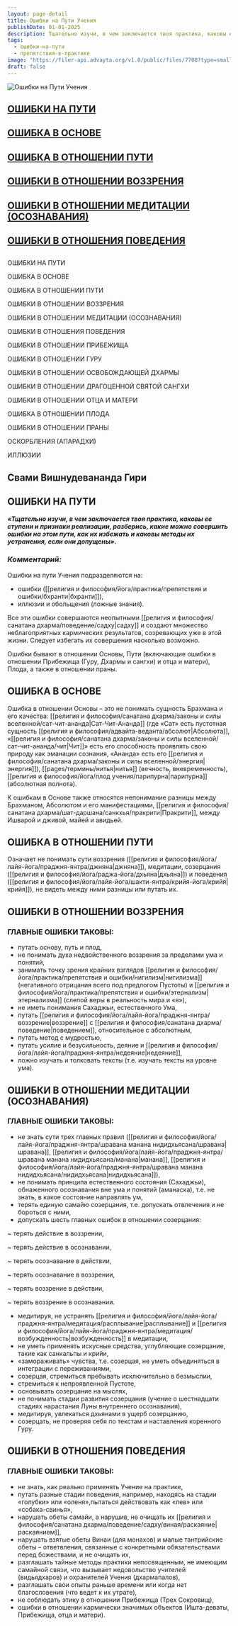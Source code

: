 ```yaml
---
layout: page-detail
title: Ошибки на Пути Учения
publishDate: 01-01-2025
description: Тщательно изучи, в чем заключается твоя практика, каковы ее ступени и признаки реализации, разберись, какие можно совершить ошибки на этом пути, как их избежать и каковы методы их устранения, если они допущены.
tags:
  - ошибки-на-пути
  - препятствия-в-практике
image: "https://filer-api.advayta.org/v1.0/public/files/7708?type=small"
draft: false
---
```


![Ошибки на Пути Учения](https://filer-api.advayta.org/v1.0/public/files/7708?type=medium)

## 

## [ОШИБКИ НА ПУТИ](#1) 

## [ОШИБКА В ОСНОВЕ](#2) 

## [ОШИБКА В ОТНОШЕНИИ ПУТИ](#3) 

## [ОШИБКИ В ОТНОШЕНИИ ВОЗЗРЕНИЯ](#4) 

## [ОШИБКИ В ОТНОШЕНИИ МЕДИТАЦИИ (ОСОЗНАВАНИЯ)](#5) 

## [ОШИБКИ В ОТНОШЕНИЯ ПОВЕДЕНИЯ](#6) 

## 

  
ОШИБКИ НА ПУТИ  
  
ОШИБКА В ОСНОВЕ  
  
ОШИБКА В ОТНОШЕНИИ ПУТИ  
  
ОШИБКИ В ОТНОШЕНИИ ВОЗЗРЕНИЯ  
  
ОШИБКИ В ОТНОШЕНИИ МЕДИТАЦИИ (ОСОЗНАВАНИЯ)  
  
ОШИБКИ В ОТНОШЕНИЯ ПОВЕДЕНИЯ  
  
ОШИБКИ В ОТНОШЕНИИ ПРИБЕЖИЩА  
  
ОШИБКИ В ОТНОШЕНИИ ГУРУ  
  
ОШИБКИ В ОТНОШЕНИИ ОСВОБОЖДАЮЩЕЙ ДХАРМЫ  
  
ОШИБКИ В ОТНОШЕНИИ ДРАГОЦЕННОЙ СВЯТОЙ САНГХИ  
  
ОШИБКИ В ОТНОШЕНИИ ОТЦА И МАТЕРИ  
  
ОШИБКА В ОТНОШЕНИИ ПЛОДА  
  
ОШИБКИ В ОТНОШЕНИИ ПРАНЫ  
  
ОСКОРБЛЕНИЯ (АПАРАДХИ)  
  
ИЛЛЮЗИИ  
  
### 

## Свами Вишнудевананда Гири

### 

## ОШИБКИ НА ПУТИ

**_«Тщательно изучи, в чем заключается твоя практика, каковы ее ступени и признаки реализации, разберись, какие можно совершить ошибки на этом пути, как их избежать и каковы методы их устранения, если они допущены»._** 

### **_Комментарий:_**

Ошибки на пути Учения подразделяются на: 

* ошибки ([[религия и философия/йога/практика/препятствия и ошибки/бхранти|бхранти]]),
* иллюзии и обольщения (ложные знания).

Все эти ошибки совершаются неопытными [[религия и философия/санатана дхарма/поведение/садху|садху]] и создают множество неблагоприятных кармических результатов, созревающих уже в этой жизни. Следует избегать их совершения насколько возможно. 

Ошибки бывают в отношении Основы, Пути (включающие ошибки в отношении Прибежища (Гуру, Дхармы и сангхи) и отца и матери), Плода, а также в отношении праны. 

## ОШИБКА В ОСНОВЕ

Ошибка в отношении Основы – это не понимать сущность Брахмана и его качества: [[религия и философия/санатана дхарма/законы и силы вселенной/сат-чит-ананда|Сат-Чит-Ананда]] (где «Сат» есть пустотная сущность [[религия и философия/адвайта-веданта/абсолют|Абсолюта]], «[[религия и философия/санатана дхарма/законы и силы вселенной/сат-чит-ананда/чит|Чит]]» есть его способность проявлять свою природу как эманации сознания, «Ананда» есть его [[религия и философия/санатана дхарма/законы и силы вселенной/энергия|энергия]]), [[pages/термины/нитья|нитья]] (вечность, вневременность), [[религия и философия/йога/плод учения/парипурна|парипурна]] (абсолютная полнота). 

К ошибкам в Основе также относятся непонимание разницы между Брахманом, Абсолютом и его манифестациями, [[религия и философия/санатана дхарма/шат-даршана/санкхья/пракрити|Пракрити]], между Ишварой и дживой, майей и авидьей. 

## ОШИБКА В ОТНОШЕНИИ ПУТИ

Означает не понимать сути воззрения ([[религия и философия/йога/лайя-йога/праджня-янтра/джняна|джняна]]), медитации, созерцания ([[религия и философия/йога/раджа-йога/дхьяна|дхьяна]]) и поведения ([[религия и философия/йога/лайя-йога/шакти-янтра/крийя-йога/крийя|крийя]]), не видеть между ними разницы или путать их. 

## ОШИБКИ В ОТНОШЕНИИ ВОЗЗРЕНИЯ

### ГЛАВНЫЕ ОШИБКИ ТАКОВЫ:

* путать основу, путь и плод,
* не понимать духа недвойственного воззрения за пределами ума и понятий,
* занимать точку зрения крайних взглядов [[религия и философия/йога/практика/препятствия и ошибки/нигилизм|нигилизма]] (негативного отрицания всего под предлогом Пустоты) и [[религия и философия/йога/практика/препятствия и ошибки/этернализм|этернализма]] (слепой веры в реальность мира и «я»),
* не иметь понимания Сахаджьи, естественного Ума,
* путать [[религия и философия/йога/лайя-йога/праджня-янтра/воззрение|воззрение]] с [[религия и философия/санатана дхарма/поведение|поведением]], относительное с абсолютным,
* путать метод с мудростью,
* путать усилие и безусильность, деяние и [[религия и философия/йога/лайя-йога/праджня-янтра/недеяние|недеяние]],
* ложно изучать и толковать тексты (т.е. изучать тексты на уровне ума).

## ОШИБКИ В ОТНОШЕНИИ МЕДИТАЦИИ (ОСОЗНАВАНИЯ)

### ГЛАВНЫЕ ОШИБКИ ТАКОВЫ:

* не знать сути трех главных правил ([[религия и философия/йога/лайя-йога/праджня-янтра/шравана манана нидидхьясана/шравана|шравана]], [[религия и философия/йога/лайя-йога/праджня-янтра/шравана манана нидидхьясана/манана|манана]], [[религия и философия/йога/лайя-йога/праджня-янтра/шравана манана нидидхьясана/нидидхьясана|нидидхьясана]]),
* не понимать принципа естественного состояния (Сахаджьи), обнаженного осознавания вне ума и понятий (аманаска), т.е. не знать, в какое состояние направлять ум,
* терять единую самайю созерцания, т.е. допускать отвлечения и не бороться с ними,
* допускать шесть главных ошибок в отношении созерцания:

 \~ терять действие в воззрении,  

 \~ терять действие в осознавании,  

 \~ терять осознавание в действии,  

 \~ терять осознавание в воззрении,  

 \~ терять воззрение в действии,  

 \~ терять воззрение в осознавании.  
  
* медитируя, не устранять [[религия и философия/йога/лайя-йога/праджня-янтра/медитация/расплывание|расплывание]] и [[религия и философия/йога/лайя-йога/праджня-янтра/медитация/возбужденность|возбужденность]] в медитации,
* не уметь применять искусные средства, углубляющие созерцание, такие как санкальпы и крийи,
* «замораживать» чувства, т.е. созерцая, не уметь объединяться в интеграции с переживаниями,
* созерцая, стремиться пребывать исключительно в безмыслии,
* стремиться к непроявленной Пустоте,
* основывать созерцание на мыслях,
* не понимать стадии развития созерцания (учение о шестнадцати стадиях нарастания Луны внутреннего осознавания),
* медитируя, увлекаться дхьянами в ущерб созерцанию,
* созерцать, не проверяя себя по текстам и наставления коренного Гуру.

## ОШИБКИ В ОТНОШЕНИЯ ПОВЕДЕНИЯ

### ГЛАВНЫЕ ОШИБКИ ТАКОВЫ:

* не знать, как реально применять Учение на практике,
* путать разные стадии поведения, например, находясь на стадии «голубки» или «оленя»,пытаться действовать как «лев» или «собака-свинья»,
* нарушать обеты самайи, а нарушив, не очищать их [[религия и философия/санатана дхарма/поведение/садху/виная/раскаяние|раскаянием]],
* нарушать взятые обеты Винаи (для монахов) и малые тантрийские обеты – ответвления, связанные с конкретными обязательствами перед божествами, и не очищать их,
* разглашать тайные методы практики непосвященным, не имеющим самайной связи, что вызывает недовольство учителей (видьядхаров) и охранителей Учения (дхармапалов),
* разглашать свои опыты раньше времени или когда нет благословения (что ведет к их утрате),
* не соблюдать этику в отношении Прибежища (Трех Сокровищ),
* ошибки в отношении кармически значимых объектов (Ишта-деваты, Прибежища, отца и матери).
  
  
